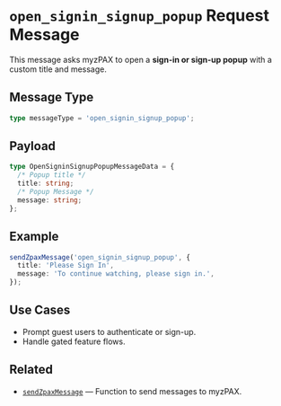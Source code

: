 # `open_signin_signup_popup` Request Message

This message asks myzPAX to open a **sign-in or sign-up popup** with a custom title and message.

## Message Type

```ts
type messageType = 'open_signin_signup_popup';
```

## Payload

```ts
type OpenSigninSignupPopupMessageData = {
  /* Popup title */
  title: string;
  /* Popup Message */
  message: string;
};
```

## Example

```ts
sendZpaxMessage('open_signin_signup_popup', {
  title: 'Please Sign In',
  message: 'To continue watching, please sign in.',
});
```

## Use Cases

- Prompt guest users to authenticate or sign-up.
- Handle gated feature flows.

## Related

- [`sendZpaxMessage`](../sendZpaxMessage.md) — Function to send messages to myzPAX.
